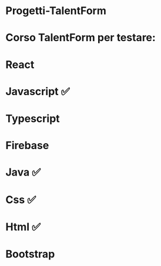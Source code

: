 # Progetti-TalentForm 
# Corso TalentForm per testare:
# React
# Javascript ✅
# Typescript
# Firebase
# Java ✅
# Css ✅
# Html ✅
# Bootstrap
